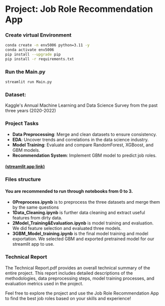 
# Project: Job Role Recommendation App

### Create virtual Environment

```bash
conda create -n env5006 python=3.11 -y
conda activate env5006
pip install --upgrade pip
pip install -r requirements.txt
```

### Run the Main.py

```bash
streamlit run Main.py
```

### Dataset:
Kaggle's Annual Machine Learning and Data Science Survey from the past three years (2020-2022)

### Project Tasks

- **Data Preprocessing**: Merge and clean datasets to ensure consistency.
- **EDA**: Uncover trends and correlations in the data science industry.
- **Model Training**: Evaluate and compare RandomForest, XGBoost, and GBM models.
- **Recommendation System**: Implement GBM model to predict job roles.
#### [(streamlit app link)](https://it5006-kxx3jsq4iscaa9vyoqohvk.streamlit.app/)

### Files structure   
#### You are recommended to run through notebooks from 0 to 3.
- **0Preprocess.ipynb** is to preprocess the three datasets and merge them by the same questions    
- **1Data_Cleaning.ipynb** is further data cleaning and extract useful features from dirty data.
- **2Model_Training&Evaluation.ipynb** is model training and evaluation. We did feature selection and evaluated three models.
- **3GBM_Model_training.ipynb** is the final model training and model exportation. We selected GBM and exported pretrained model for our streamlit app to use.

### Technical Report
The Technical Report.pdf provides an overall technical summary of the entire project. This report includes detailed descriptions of the methodologies, data preprocessing steps, model training processes, and evaluation metrics used in the project.

Feel free to explore the project and use the Job Role Recommendation App to find the best job roles based on your skills and experience!